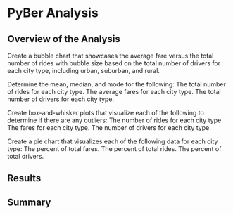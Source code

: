 # PyBer Analysis


## Overview of the Analysis
Create a bubble chart that showcases the average fare versus the total number of rides with 
bubble size based on the total number of drivers for each city type, including urban, suburban, 
and rural.

Determine the mean, median, and mode for the following:
The total number of rides for each city type.
The average fares for each city type.
The total number of drivers for each city type.

Create box-and-whisker plots that visualize each of the following to determine if there are 
any outliers:
The number of rides for each city type.
The fares for each city type.
The number of drivers for each city type.

Create a pie chart that visualizes each of the following data for each city type:
The percent of total fares.
The percent of total rides.
The percent of total drivers.

## Results

## Summary
